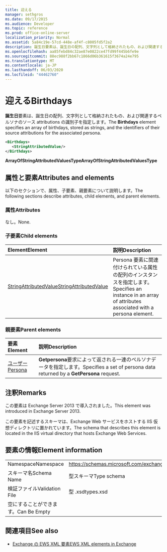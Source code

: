 ```yaml
---
title: 迎える
manager: sethgros
ms.date: 09/17/2015
ms.audience: Developer
ms.topic: reference
ms.prod: office-online-server
localization_priority: Normal
ms.assetid: 5a84c19e-57cd-448e-af4f-c8005fd5f2a2
description: 誕生日要素は、誕生日の配列、文字列として格納されたもの、および関連するペルソナのソース attributions の識別子を指定します。
ms.openlocfilehash: aa85febd84c32ae87e0822ce47fd99f445b6fe9e
ms.sourcegitcommit: 88ec988f2bb67c1866d06b361615f3674a24e795
ms.translationtype: MT
ms.contentlocale: ja-JP
ms.lasthandoff: 06/03/2020
ms.locfileid: "44462760"
---
```

# <a name="birthdays"></a><span data-ttu-id="4dbf5-103">迎える</span><span class="sxs-lookup"><span data-stu-id="4dbf5-103">Birthdays</span></span>

<span data-ttu-id="4dbf5-104">**誕生日**要素は、誕生日の配列、文字列として格納されたもの、および関連するペルソナのソース attributions の識別子を指定します。</span><span class="sxs-lookup"><span data-stu-id="4dbf5-104">The **Birthdays** element specifies an array of birthdays, stored as strings, and the identifiers of their source attributions for the associated persona.</span></span> 
  
```XML
<Birthdays>
   <StringAttributedValue/>
</Birthdays>
```

 <span data-ttu-id="4dbf5-105">**ArrayOfStringAttributedValuesType**</span><span class="sxs-lookup"><span data-stu-id="4dbf5-105">**ArrayOfStringAttributedValuesType**</span></span>
## <a name="attributes-and-elements"></a><span data-ttu-id="4dbf5-106">属性と要素</span><span class="sxs-lookup"><span data-stu-id="4dbf5-106">Attributes and elements</span></span>

<span data-ttu-id="4dbf5-107">以下のセクションで、属性、子要素、親要素について説明します。</span><span class="sxs-lookup"><span data-stu-id="4dbf5-107">The following sections describe attributes, child elements, and parent elements.</span></span>
  
### <a name="attributes"></a><span data-ttu-id="4dbf5-108">属性</span><span class="sxs-lookup"><span data-stu-id="4dbf5-108">Attributes</span></span>

<span data-ttu-id="4dbf5-109">なし。</span><span class="sxs-lookup"><span data-stu-id="4dbf5-109">None.</span></span>
  
### <a name="child-elements"></a><span data-ttu-id="4dbf5-110">子要素</span><span class="sxs-lookup"><span data-stu-id="4dbf5-110">Child elements</span></span>

|<span data-ttu-id="4dbf5-111">**Element**</span><span class="sxs-lookup"><span data-stu-id="4dbf5-111">**Element**</span></span>|<span data-ttu-id="4dbf5-112">**説明**</span><span class="sxs-lookup"><span data-stu-id="4dbf5-112">**Description**</span></span>|
|:-----|:-----|
|[<span data-ttu-id="4dbf5-113">StringAttributedValue</span><span class="sxs-lookup"><span data-stu-id="4dbf5-113">StringAttributedValue</span></span>](stringattributedvalue.md) <br/> |<span data-ttu-id="4dbf5-114">Persona 要素に関連付けられている属性の配列のインスタンスを指定します。</span><span class="sxs-lookup"><span data-stu-id="4dbf5-114">Specifies an instance in an array of attributes associated with a persona element.</span></span>  <br/> |
   
### <a name="parent-elements"></a><span data-ttu-id="4dbf5-115">親要素</span><span class="sxs-lookup"><span data-stu-id="4dbf5-115">Parent elements</span></span>

|<span data-ttu-id="4dbf5-116">**要素**</span><span class="sxs-lookup"><span data-stu-id="4dbf5-116">**Element**</span></span>|<span data-ttu-id="4dbf5-117">**説明**</span><span class="sxs-lookup"><span data-stu-id="4dbf5-117">**Description**</span></span>|
|:-----|:-----|
|[<span data-ttu-id="4dbf5-118">ユーザー</span><span class="sxs-lookup"><span data-stu-id="4dbf5-118">Persona</span></span>](persona.md) <br/> |<span data-ttu-id="4dbf5-119">**Getpersona**要求によって返される一連のペルソナデータを指定します。</span><span class="sxs-lookup"><span data-stu-id="4dbf5-119">Specifies a set of persona data returned by a **GetPersona** request.</span></span>  <br/> |
   
## <a name="remarks"></a><span data-ttu-id="4dbf5-120">注釈</span><span class="sxs-lookup"><span data-stu-id="4dbf5-120">Remarks</span></span>

<span data-ttu-id="4dbf5-121">この要素は Exchange Server 2013 で導入されました。</span><span class="sxs-lookup"><span data-stu-id="4dbf5-121">This element was introduced in Exchange Server 2013.</span></span>
  
<span data-ttu-id="4dbf5-122">この要素を記述するスキーマは、Exchange Web サービスをホストする IIS 仮想ディレクトリに置かれています。</span><span class="sxs-lookup"><span data-stu-id="4dbf5-122">The schema that describes this element is located in the IIS virtual directory that hosts Exchange Web Services.</span></span>
  
## <a name="element-information"></a><span data-ttu-id="4dbf5-123">要素の情報</span><span class="sxs-lookup"><span data-stu-id="4dbf5-123">Element information</span></span>

|||
|:-----|:-----|
|<span data-ttu-id="4dbf5-124">Namespace</span><span class="sxs-lookup"><span data-stu-id="4dbf5-124">Namespace</span></span>  <br/> |https://schemas.microsoft.com/exchange/services/2006/types  <br/> |
|<span data-ttu-id="4dbf5-125">スキーマ名</span><span class="sxs-lookup"><span data-stu-id="4dbf5-125">Schema Name</span></span>  <br/> |<span data-ttu-id="4dbf5-126">型スキーマ</span><span class="sxs-lookup"><span data-stu-id="4dbf5-126">Type schema</span></span>  <br/> |
|<span data-ttu-id="4dbf5-127">検証ファイル</span><span class="sxs-lookup"><span data-stu-id="4dbf5-127">Validation File</span></span>  <br/> |<span data-ttu-id="4dbf5-128">型 .xsd</span><span class="sxs-lookup"><span data-stu-id="4dbf5-128">types.xsd</span></span>  <br/> |
|<span data-ttu-id="4dbf5-129">空にすることができます。</span><span class="sxs-lookup"><span data-stu-id="4dbf5-129">Can Be Empty</span></span>  <br/> ||
   
## <a name="see-also"></a><span data-ttu-id="4dbf5-130">関連項目</span><span class="sxs-lookup"><span data-stu-id="4dbf5-130">See also</span></span>



- [<span data-ttu-id="4dbf5-131">Exchange の EWS XML 要素</span><span class="sxs-lookup"><span data-stu-id="4dbf5-131">EWS XML elements in Exchange</span></span>](ews-xml-elements-in-exchange.md)

